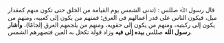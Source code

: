 قال رسول ﷲ صللس : (تدنى الشمس يوم القيامة من الخلق حتى تكون منهم كمقدار ميل، فيكون الناس على قدر أعمالهم في العرق؛ فمنهم من يكون إلى كعبيه، ومنهم من يكون إلى ركبتيه، ومنهم من يكون إلى حقويه، ومنهم من يلجمهم العرق إلجامًا)، **وأشار رسول الله** صللس **بيده إلى فيه** وزاد قولة تكحل به العين فتصهرهم الشمس.
